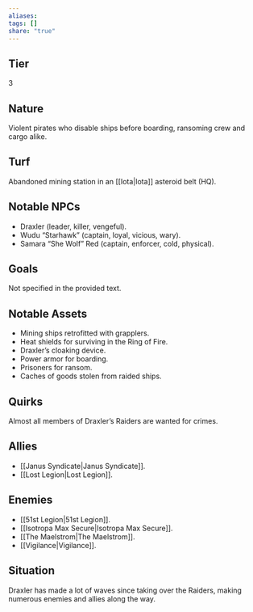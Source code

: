 ```yaml
---
aliases: 
tags: []
share: "true"
---
```

## Tier

3

## Nature

Violent pirates who disable ships before boarding, ransoming crew and cargo alike.

## Turf

Abandoned mining station in an [[Iota|Iota]] asteroid belt (HQ).

## Notable NPCs

- Draxler (leader, killer, vengeful).
- Wudu “Starhawk” (captain, loyal, vicious, wary).
- Samara “She Wolf” Red (captain, enforcer, cold, physical).


## Goals

Not specified in the provided text.

## Notable Assets

- Mining ships retrofitted with grapplers.
- Heat shields for surviving in the Ring of Fire.
- Draxler’s cloaking device.
- Power armor for boarding.
- Prisoners for ransom.
- Caches of goods stolen from raided ships.


## Quirks

Almost all members of Draxler’s Raiders are wanted for crimes.

## Allies

- [[Janus Syndicate|Janus Syndicate]].
- [[Lost Legion|Lost Legion]].


## Enemies

- [[51st Legion|51st Legion]].
- [[Isotropa Max Secure|Isotropa Max Secure]].
- [[The Maelstrom|The Maelstrom]].
- [[Vigilance|Vigilance]].


## Situation

Draxler has made a lot of waves since taking over the Raiders, making numerous enemies and allies along the way.
